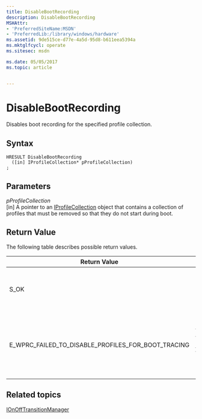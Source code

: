 ```yaml
---
title: DisableBootRecording
description: DisableBootRecording
MSHAttr:
- 'PreferredSiteName:MSDN'
- 'PreferredLib:/library/windows/hardware'
ms.assetid: 9de515ce-d77e-4a5d-95d8-b611eea5394a
ms.mktglfcycl: operate
ms.sitesec: msdn

ms.date: 05/05/2017
ms.topic: article


---
```


# DisableBootRecording


Disables boot recording for the specified profile collection.

## Syntax


```
HRESULT DisableBootRecording
  ([in] IProfileCollection* pProfileCollection)
;
```

## Parameters


<a href="" id="pprofilecollection"></a>*pProfileCollection*  
\[in\] A pointer to an [IProfileCollection](iprofilecollection.md) object that contains a collection of profiles that must be removed so that they do not start during boot.

## Return Value


The following table describes possible return values.

<table>
<colgroup>
<col width="50%" />
<col width="50%" />
</colgroup>
<thead>
<tr class="header">
<th>Return Value</th>
<th>Description</th>
</tr>
</thead>
<tbody>
<tr class="odd">
<td><p>S_OK</p></td>
<td><p>The function successfully disabled boot recording.</p></td>
</tr>
<tr class="even">
<td><p>E_WPRC_FAILED_TO_DISABLE_PROFILES_FOR_BOOT_TRACING</p></td>
<td><p>The library failed to remove the profiles. Use <a href="icontrolerrorinfo.md" data-raw-source="[IControlErrorInfo](icontrolerrorinfo.md)">IControlErrorInfo</a> to get detailed error information.</p></td>
</tr>
</tbody>
</table>

 

## Related topics


[IOnOffTransitionManager](ionofftransitionmanager.md)

 

 







